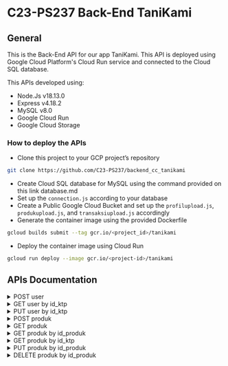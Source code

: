 # C23-PS237 Back-End TaniKami

## General
This is the Back-End API for our app TaniKami. This API is deployed using Google Cloud Platform's Cloud Run service and connected to the Cloud SQL database.

This APIs developed using:
- Node.Js v18.13.0
- Express v4.18.2
- MySQL v8.0
- Google Cloud Run
- Google Cloud Storage

### How to deploy the APIs
- Clone this project to your GCP project’s repository
```bash
git clone https://github.com/C23-PS237/backend_cc_tanikami
``` 
- Create Cloud SQL database for MySQL using the command provided on this link
database.md
- Set up the `connection.js` according to your database
- Create a Public Google Cloud Bucket and set up the `profilupload.js`, `produkupload.js`, and `transaksiupload.js` accordingly
- Generate the container image using the provided Dockerfile
```bash
gcloud builds submit --tag gcr.io/<project_id>/tanikami
```
- Deploy the container image using Cloud Run
```bash
gcloud run deploy --image gcr.io/<project-id>/tanikami
```

## APIs Documentation
<details>
<summary>POST user</summary>
Request:

- Method: `POST`
- Endpoint: `/user`
- Body:

| KEY | VALUE |
| --- | --- |
| `profil` | IMAGE FILE |
| `id_ktp` | string |
| `nama` | string |
| `email` | string |
| `password` | string |
| `telepon` | string |
| `alamat_regist` | string |
| `alamat_penerima` | string NULLABLE |
| `gender` | number `0/1` |
| `usia` | number |
| `status` | number `0/1` |

Response:
```json
{
  "payload": {
    "isSuccess": "number",
     "id": "number"
  },
  "message": "user added"
}
```
</details>
<details>
<summary>GET user by id_ktp</summary>
Request:

- Method: `GET`
- Endpoint: `/user/<id_ktp>`
- Body: `none`

Response:
```json
{
  "payload": {
    "id_ktp": "string",
    "Profil": "IMAGE URL",
    "nama": "string",
    "email": "string",
    "password": "string",
    "telepon": "string",
    "alamat_regist": "string",
    "alamat_penerima": "string NULLABLE",
    "Gender": "number 0/1",
    "usia": "number",
    "status": "number 0/1"
  },
  "message": "user detail"
}
```
</details>
<details>
<summary>PUT user by id_ktp</summary>
Request:

- Method: `PUT`
- Endpoint: `/user/<id_ktp>`
- Body:

| KEY | VALUE |
| --- | --- |
| `profil` | IMAGE FILE |
| `id_ktp` | string |
| `nama` | string |
| `email` | string |
| `password` | string |
| `telepon` | string |
| `alamat_regist` | string |
| `alamat_penerima` | string NULLABLE |
| `gender` | number `0/1` |
| `usia` | number |
| `status` | number `0/1` |

Response:
```json
{
  "payload": {
    "isSuccess": "number",
    "message": "(Rows matched: 1 Changed: 1 Warnings: 0"
  },
  "message": "user updated"
}
```
</details>
<details>
<summary>POST produk</summary>
Request:

- Method: `POST`
- Endpoint: `/produk`
- Body:

| KEY | VALUE |
| --- | --- |
| `gambar_produk` | IMAGE FILE |
| `id_ktp` | string |
| `nama_produk` | string |
| `besaran_stok` | string |
| `stok` | number |
| `harga` | number |
| `deskripsi_produk` | string |
| `nama_bank` | string |
| `rek_penjual` | string |

Response:
```json
{
  "data": {
    "isSuccess": "boolean",
     "id": "number"
  },
  "message": "Product added"
}
```
</details>
<details>
<summary>GET produk</summary>
Request:

- Method: `GET`
- Endpoint: `/produk`
- Body: `none`

Response:
```json
{
  "payload": ["LIST OF ALL PRODUCTS"]
  "message": "all products"
}
```
</details>
<details>
<summary>GET produk by id_produk</summary>
Request:
  
- Method: `GET`
- Endpoint: `/produk/<id_produk>`
- Body: `none`

Response:
```json
{
  "payload": {
    "id_produk": "number",
    "id_ktp": "string",
    "nama_produk": "string",
    "besaran_stok": "string",
    "stok": "number",
    "harga": "number",
    "Gambar_produk": "IMAGE URL",
    "deskripsi_produk": "string",
    "nama_bank": "string",
    "rek_penjual": "string",
    "timestamp": "string"
  },
  "message": "product detail"
}
```
</details>
<details>
<summary>GET produk by id_ktp</summary>
Request:

- Method: `GET`
- Endpoint: `/produk/ktp/<id_ktp>`
- Body: `none`

Response:
```json
{
  "payload": ["LIST OF USER'S PRODUCTS"]
  "message": "user's product"
}
```
</details>
<details>
<summary>PUT produk by id_produk</summary>
Request:

- Method: `PUT`
- Endpoint: `/produk/<id_produk>`
- Body:

| KEY | VALUE |
| --- | --- |
| `gambar_produk` | IMAGE FILE |
| `nama_produk` | string |
| `besaran_stok` | string |
| `stok` | number |
| `harga` | number |
| `deskripsi_produk` | string |
| `nama_bank` | string |
| `rek_penjual` | string |

Response:
```json
{
  "payload": {
    "isSuccess": "number",
    "message": "(Rows matched: 1 Changed: 1 Warnings: 0"
  },
  "message": "product updated"
}
```
</details>
<details>
<summary>DELETE produk by id_produk</summary>
Request:

- Method: `DELETE`
- Endpoint: `/produk/<id_produk>`
- Body: `none`

Response:
```json
{
  "payload": {
    "isSuccess": "number",
    "message": ""
  },
  "message": "product deleted"
}
```
</details>
